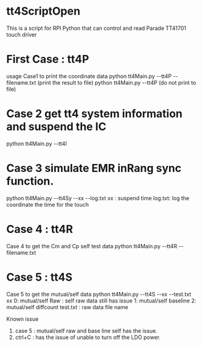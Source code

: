 # tt4ScriptOpen
This is a script for RPI Python that can control and read Parade TT41701 touch driver
# First Case : tt4P
usage 
Case1 to print the coordinate data
python tt4Main.py --tt4P --filename.txt (print the result to file)
python tt4Main.py --tt4P (do not print to file)

# Case 2 get tt4 system information and suspend the IC
python tt4Main.py --tt4I

# Case 3 simulate EMR inRang sync function.
python tt4Main.py --tt4Sy --xx --log.txt
xx : suspend time
log.txt: log the coordinate the time for the touch

# Case 4 : tt4R
Case 4 to get the Cm and Cp self test data
python tt4Main.py --tt4R --filename.txt

# Case 5 : tt4S
Case 5 to get the mutual/self data
python tt4Main.py --tt4S --xx --test.txt
xx
0: mutual/self Raw  : self raw data still has issue
1: mutual/self baseline
2: mutual/self diffcount
test.txt : raw data file name 

Known issue
1. case 5 : mutual/self raw and base line self has the issue.
2. ctrl+C : has the issue of unable to turn off the LDO power.
